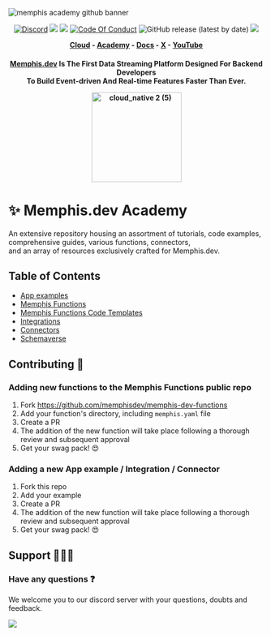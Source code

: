 ![memphis academy github banner](https://github.com/memphisdev/memphis-dev-academy/assets/70286779/7836f50f-69f8-4b07-84ec-3a59f5958f85)

<p align="center">
<a href="https://memphis.dev/discord"><img src="https://img.shields.io/discord/963333392844328961?color=6557ff&label=discord" alt="Discord"></a>
<a href="https://github.com/memphisdev/memphis/issues?q=is%3Aissue+is%3Aclosed"><img src="https://img.shields.io/github/issues-closed/memphisdev/memphis?color=6557ff"></a> 
  <img src="https://img.shields.io/npm/dw/memphis-dev?color=ffc633&label=installations">
<a href="https://github.com/memphisdev/memphis/blob/master/CODE_OF_CONDUCT.md"><img src="https://img.shields.io/badge/Code%20of%20Conduct-v1.0-ff69b4.svg?color=ffc633" alt="Code Of Conduct"></a> 
<img alt="GitHub release (latest by date)" src="https://img.shields.io/github/v/release/memphisdev/memphis?color=61dfc6">
<img src="https://img.shields.io/github/last-commit/memphisdev/memphis?color=61dfc6&label=last%20commit">
</p>

 <b><p align="center">
  <a href="https://memphis.dev/pricing/">Cloud</a> - <a href="github.com/memphisdev/memphis-dev-academy">Academy</a> - <a href="https://memphis.dev/docs/">Docs</a> - <a href="https://twitter.com/Memphis_Dev">X</a> - <a href="https://www.youtube.com/channel/UCVdMDLCSxXOqtgrBaRUHKKg">YouTube</a>
</p></b>

<div align="center">

  <h4>

**[Memphis.dev](https://memphis.dev)** Is The First Data Streaming Platform Designed For Backend Developers<br>
To Build Event-driven And Real-time Features Faster Than Ever.<br>

<img width="177" alt="cloud_native 2 (5)" src="https://github.com/memphisdev/memphis/assets/107035359/a20ea11c-d509-42bb-a46c-e388c8424101">

  </h4>
  
</div>

# :sparkles: Memphis.dev Academy
An extensive repository housing an assortment of tutorials, code examples, comprehensive guides, various functions, connectors,<br>
and an array of resources exclusively crafted for Memphis.dev.

## Table of Contents

- [App examples](https://github.com/memphisdev/memphis-dev-academy/tree/master/code-examples)
- [Memphis Functions](https://github.com/memphisdev/memphis-dev-functions/tree/master)
- [Memphis Functions Code Templates](https://github.com/memphisdev/memphis-dev-academy/tree/master/memphis-functions)
- [Integrations](https://github.com/memphisdev/memphis-dev-academy/tree/master/integrations/nats)
- [Connectors](https://github.com/memphisdev/memphis-dev-academy/tree/master/connectors)
- [Schemaverse](https://github.com/memphisdev/memphis-dev-academy/tree/master/schemaverse)

## Contributing :yellow_heart:

### Adding new functions to the Memphis Functions public repo
1. Fork https://github.com/memphisdev/memphis-dev-functions
2. Add your function's directory, including `memphis.yaml` file
3. Create a PR
4. The addition of the new function will take place following a thorough review and subsequent approval
5. Get your swag pack! :heart_eyes:

### Adding a new App example / Integration / Connector
1. Fork this repo
2. Add your example
3. Create a PR
4. The addition of the new function will take place following a thorough review and subsequent approval
5. Get your swag pack! :heart_eyes:

## Support 🙋‍♂️🤝

### Have any questions ❓

We welcome you to our discord server with your questions, doubts and feedback.

<a href="https://memphis.dev/discord"><img src="https://amplication.com/images/discord_banner_purple.svg"/></a>
